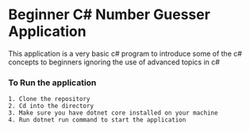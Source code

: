 # Beginner C# Number Guesser Application

 This application is a very basic c# program to introduce some of the c# concepts to beginners ignoring the use of advanced topics in c#

 ### To Run the application
    1. Clone the repository 
    2. Cd into the directory
    3. Make sure you have dotnet core installed on your machine
    4. Run dotnet run command to start the application
